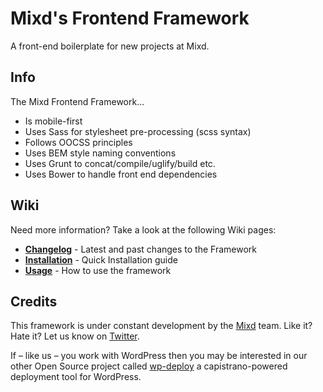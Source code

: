 # Mixd's Frontend Framework
A front-end boilerplate for new projects at Mixd.

## Info
The Mixd Frontend Framework...

- Is mobile-first
- Uses Sass for stylesheet pre-processing (scss syntax)
- Follows OOCSS principles
- Uses BEM style naming conventions
- Uses Grunt to concat/compile/uglify/build etc.
- Uses Bower to handle front end dependencies

## Wiki

Need more information? Take a look at the following Wiki pages:

- [**Changelog**](https://github.com/lukewhitehouse/frontend-framework/wiki/Changelog) - Latest and past changes to the Framework
- [**Installation**](https://github.com/lukewhitehouse/frontend-framework/wiki/Installation) - Quick Installation guide
- [**Usage**](https://github.com/lukewhitehouse/frontend-framework/wiki/Usage) - How to use the framework

## Credits

This framework is under constant development by the [Mixd](http://mixd.co.uk) team. Like it? Hate it? Let us know on [Twitter](http://twitter.com/mixd).

If – like us – you work with WordPress then you may be interested in our other Open Source project called [wp-deploy](https://github.com/Mixd/wp-deploy) a capistrano-powered deployment tool for WordPress.